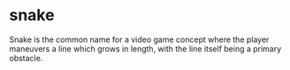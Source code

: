 # snake

Snake is the common name for a video game concept where the player maneuvers a line which grows in length, with the line itself being a primary obstacle. 
